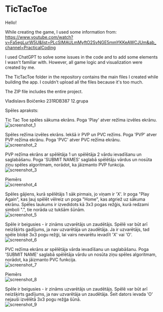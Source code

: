 # TicTacToe

Hello!  

While creating the game, I used some information from:  
https://www.youtube.com/watch?v=Fa5egLurW5U&list=PLcSIMAULmMyftO2SvNGE5mmYKKeAWCJUm&ab_channel=PracticalCoding

I used ChatGPT to solve some issues in the code and to add some elements I wasn't familiar with. However, all game logic and visualization were created by me.

The TicTacToe folder in the repository contains the main files I created while building the app. I couldn't upload all the files because it's too much.  

The ZIP file includes the entire project.

Vladislavs Boičenko 231RDB387 12.grupa  

Spēles apraksts:

Tic Tac Toe spēles sākuma ekrāns. Poga 'Play' atver režīma izvēles ekrānu.  
![screenshot_1](https://github.com/user-attachments/assets/c34cf4f1-8474-4e4c-b0af-34b131915645)
  
Spēles režīma izvēles ekrāns. Iekšā ir PVP un PVC režīms. Poga 'PVP' atver PVP režīma ekrānu. Poga 'PVC' atver PVC režīma ekrānu.  
![screenshot_2](https://github.com/user-attachments/assets/545616da-d7ea-43b2-98e7-7cb460762ce3)
  
PVP režīma ekrāns ar spēlētāja 1 un spēlētāja 2 vārdu ievadīšanu un saglabāšanu. Poga 'SUBMIT NAMES' saglabā spēlētāju vārdus un nosūta ziņu spēles algoritmam, norādot, ka jāizmanto PVP funkcija.  
![screenshot_3](https://github.com/user-attachments/assets/b9ae14a2-6b87-4da6-9bc5-ed15e621835c)
  
Piemērs  
![screenshot_4](https://github.com/user-attachments/assets/2966c2b5-4304-4abd-b07f-dcf7efdc0934)
  
Spēles gājiens, kurā spēlētājs 1 sāk pirmais, jo viņam ir 'X'. Ir poga "Play Again", kas ļauj spēlēt vēlreiz un poga "Home", kas atgriež uz sākuma ekrānu. Spēles laukums ir izvedidots kā 3x3 pogas režģis, kurā redzami simboli ".", tie norāda uz tukšām šūnām.  
![screenshot_5](https://github.com/user-attachments/assets/c79b1ac7-2eb3-41bb-8313-34adbe907fab)
  
Spēle ir beigusies - ir zināms uzvarētājs un zaudētājs. Spēlē var būt arī neizšķirts gadījums, ja nav uzvarētāja un zaudētāja.
Ja ir uzvarētājs, tad spēle bloķē 3x3 pogu režģi, lai vairs nevarētu ievadīt 'X' vai 'O'.  
![screenshot_6](https://github.com/user-attachments/assets/d5a02803-bb3a-4673-a074-aad2aafb2dcb)
  
PVC režīma ekrāns ar spēlētāja vārda ievadīšanu un saglabāšanu. Poga 'SUBMIT NAME' saglabā spēlētāja vārdu un nosūta ziņu spēles algoritmam, norādot, ka jāizmanto PVC funkcija.  
![screenshot_7](https://github.com/user-attachments/assets/6b4e18f9-d2ac-413a-bd93-f31d2b0f5b52)
  
Piemērs  
![screenshot_8](https://github.com/user-attachments/assets/df33e138-5fe0-4756-b470-e26dc9e3f577)
  
Spēle ir beigusies - ir zināms uzvarētājs un zaudētājs. Spēlē var būt arī neizšķirts gadījums, ja nav uzvarētāja un zaudētāja.
Šeit dators ievada 'O' nejauši izvēlētā 3x3 pogu režģa šūnā.  
![screenshot_9](https://github.com/user-attachments/assets/c5d6f371-83fc-4f31-bede-7188308d61b9)






